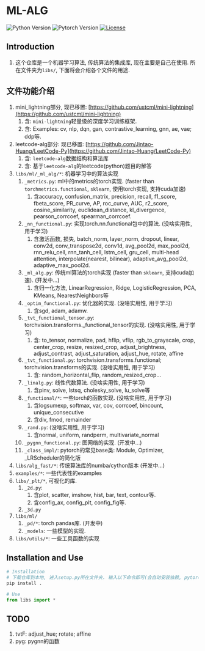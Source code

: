 # ML-ALG
![Python Version](https://img.shields.io/badge/python-%E2%89%A53.8-5be.svg)
![Pytorch Version](https://img.shields.io/badge/pytorch-%E2%89%A51.12%20%7C%20%E2%89%A52.0-orange.svg)
[![License](https://img.shields.io/badge/License-MIT-yellowgreen.svg)](https://github.com/Jintao-Huang/ml_alg/blob/main/LICENSE)


## Introduction
1. 这个仓库是一个机器学习算法, 传统算法的集成库, 现在主要是自己在使用. 所在文件夹为`libs/`, 下面将会介绍各个文件的用途.


## 文件功能介绍
1. mini_lightning部分, 现已移置: [https://github.com/ustcml/mini-lightning](https://github.com/ustcml/mini-lightning)
   1. 含: `mini-lightning`轻量级的深度学习训练框架. 
   2. 含: Examples: cv, nlp, dqn, gan, contrastive_learning, gnn, ae, vae; ddp等.
2. leetcode-alg部分: 现已移置: [https://github.com/Jintao-Huang/LeetCode-Py](https://github.com/Jintao-Huang/LeetCode-Py)
   1. 含: `leetcode-alg`数据结构和算法库
   2. 含: 基于`leetcode-alg`的leetcode(python)题目的解答
3. `libs/ml/_ml_alg/*`: 机器学习中的算法实现
   1. `_metrics.py`: ml中的metrics的torch实现. (faster than `torchmetrics.functional`, `sklearn`, 使用torch实现, 支持cuda加速)
      1. 含accuracy, confusion_matrix, precision, recall, f1_score, fbeta_score, PR_curve, AP, roc_curve, AUC, r2_score, cosine_similarity, euclidean_distance, kl_divergence, pearson_corrcoef, spearman_corrcoef.
   2. `_nn_functional.py`: 实现torch.nn.functional包中的算法. (没啥实用性, 用于学习)
      1. 含激活函数, 损失, batch_norm, layer_norm, dropout, linear, conv2d, conv_transpose2d, conv1d, avg_pool2d, max_pool2d, rnn_relu_cell, rnn_tanh_cell, lstm_cell, gru_cell, multi-head attention, interpolate(nearest, bilinear), adaptive_avg_pool2d, adaptive_max_pool2d.
   3. `_ml_alg.py`: 传统ml算法的torch实现 (faster than `sklearn`, 支持cuda加速). (开发中...)
      1. 含归一化方法, LinearRegression, Ridge, LogisticRegression, PCA, KMeans, NearestNeighbors等
   4. `_optim_functional.py`: 优化器的实现. (没啥实用性, 用于学习)
      1. 含sgd, adam, adamw.
   5. `_tvt_functional_tensor.py`: torchvision.transforms._functional_tensor的实现. (没啥实用性, 用于学习)
      1. 含: to_tensor, normalize, pad, hflip, vflip, rgb_to_grayscale, crop, center_crop, resize, resized_crop, adjust_brightness, adjust_contrast, adjust_saturation, adjust_hue, rotate, affine
   6. `_tvt_functional.py`: torchvision.transforms.functional; torchvision.transforms的实现. (没啥实用性, 用于学习)
      1. 含: random_horizontal_flip, random_resized_crop...
   7. `_linalg.py`: 线性代数算法. (没啥实用性, 用于学习)
      1. 含pinv, solve, lstsq, cholesky_solve, lu_solve等
   8. `_functional/*`: 一些torch的函数实现. (没啥实用性, 用于学习)
      1. 含logsumexp, softmax, var, cov, corrcoef, bincount, unique_consecutive
      2. 含div, fmod, remainder
   9. `_rand.py`: (没啥实用性, 用于学习)
      1. 含normal, uniform, randperm, multivariate_normal
   10. `_pygnn_functional.py`: 图网络的实现. (开发中...)
   11. `_class_impl/`: pytorch的常见base类: Module, Optimizer, _LRScheduler的简化版
4. `libs/alg_fast/*`: 传统算法库的numba/cython版本 (开发中...)
5. `examples/*`: 一些代表性的examples 
6. `libs/_plt/*`, 可视化的库. 
   1. `_2d.py`: 
      1. 含plot, scatter, imshow, hist, bar, text, contour等.
      2. 含config_ax, config_plt, config_fig等.
   2. `_3d.py`
7. `libs/ml/`
   1. `_pd/*`: torch pandas库. (开发中)
   2. `_models`: 一些模型的实现. 
8. `libs/utils/*`: 一些工具函数的实现



## Installation and Use
```bash
# Installation
# 下载仓库到本地, 进入setup.py所在文件夹. 输入以下命令即可(会自动安装依赖, pytorch请手动安装, 避免cuda版本不匹配)
pip install .
```

```python
# Use
from libs import *
```


## TODO
1. tvtF: adjust_hue; rotate; affine
2. pyg: pygnn的函数